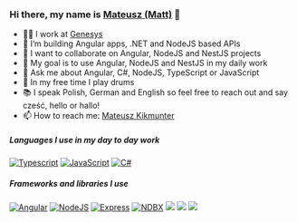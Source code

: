 ### Hi there, my name is [Mateusz (Matt)](https://www.linkedin.com/in/mateusz-kikmunter-783473ab/) 👋

- 🧑‍💻 I work at [Genesys](https://www.genesys.com/)  
- 🔭 I’m building Angular apps, .NET and NodeJS based APIs
- 👯 I want to collaborate on Angular, NodeJS and NestJS projects
- 💪 My goal is to use Angular, NodeJS and NestJS in my daily work
- 💬 Ask me about Angular, C#, NodeJS, TypeScript or JavaScript
- 🥁 In my free time I play drums
- 📚 I speak Polish, German and English so feel free to reach out and say cześć, hello or hallo! 
- 📫 How to reach me: [Mateusz Kikmunter](https://www.linkedin.com/in/mateusz-kikmunter-783473ab/)

##### Languages I use in my day to day work

[![Typescript](https://img.shields.io/badge/-Typescript-000000?style=flat&logo=Typescript&logoColor=6f97cc)](https://www.typescriptlang.org/)
[![JavaScript](https://img.shields.io/badge/-Javascript-000000?style=flat&logo=JavaScript)](https://developer.mozilla.org/en-US/docs/Web/JavaScript)
[![C#](https://img.shields.io/badge/C%23-239120?style=for-the-badge&logo=c-sharp&logoColor=white)](https://docs.microsoft.com/en-us/dotnet/csharp/)

##### Frameworks and libraries I use
[![Angular](https://img.shields.io/badge/-Angular-000000?style=flat&logo=Angular&logoColor=dd0132)](https://angular.io/)
[![NodeJS](https://img.shields.io/badge/Node.js-43853D?style=for-the-badge&logo=node.js&logoColor=white)](https://nodejs.org/en/)
[![Express](https://img.shields.io/badge/Express.js-404D59?style=for-the-badge)](http://expressjs.com/)
[![NDBX](https://img.shields.io/badge/NDBX-NDBX-yellowgreen)](https://aposin.github.io/ng-aquila/welcome)
[![](https://img.shields.io/badge/-NgBootstrap-blue?style=flat&logo=bootstrap&logoColor=white)](https://ng-bootstrap.github.io/#/home)
[![](https://img.shields.io/badge/-dotnet-purple?style=flat&logo=.NET&logoColor=white)](https://dotnet.microsoft.com/)
[![](https://img.shields.io/badge/-rxjs-pink?style=flat)](https://rxjs.dev/guide/overview)

